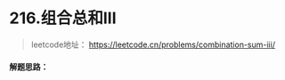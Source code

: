 # 216.组合总和III

> leetcode地址： https://leetcode.cn/problems/combination-sum-iii/

#### **解题思路：**





```js

```

